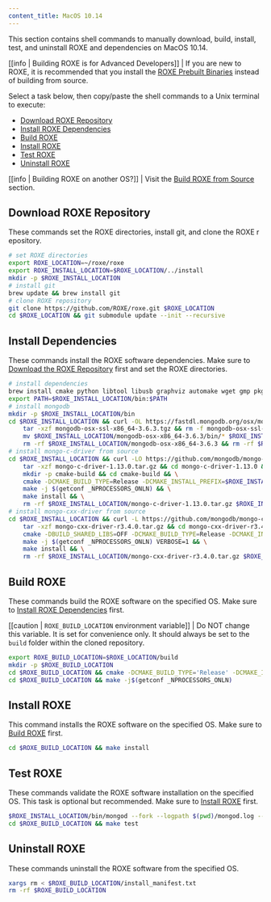 ```yaml
---
content_title: MacOS 10.14
---
```


This section contains shell commands to manually download, build, install, test, and uninstall ROXE and dependencies on MacOS 10.14.

[[info | Building ROXE is for Advanced Developers]]
| If you are new to ROXE, it is recommended that you install the [ROXE Prebuilt Binaries](../../../00_install-prebuilt-binaries.md) instead of building from source.

Select a task below, then copy/paste the shell commands to a Unix terminal to execute:

* [Download ROXE Repository](#download-roxe-repository)
* [Install ROXE Dependencies](#install-roxe-dependencies)
* [Build ROXE](#build-roxe)
* [Install ROXE](#install-roxe)
* [Test ROXE](#test-roxe)
* [Uninstall ROXE](#uninstall-roxe)

[[info | Building ROXE on another OS?]]
| Visit the [Build ROXE from Source](../../index.md) section.

## Download ROXE Repository
These commands set the ROXE directories, install git, and clone the ROXE repository.
```sh
# set ROXE directories
export ROXE_LOCATION=~/roxe/roxe
export ROXE_INSTALL_LOCATION=$ROXE_LOCATION/../install
mkdir -p $ROXE_INSTALL_LOCATION
# install git
brew update && brew install git
# clone ROXE repository
git clone https://github.com/ROXE/roxe.git $ROXE_LOCATION
cd $ROXE_LOCATION && git submodule update --init --recursive
```

## Install Dependencies
These commands install the ROXE software dependencies. Make sure to [Download the ROXE Repository](#download-roxe-repository) first and set the ROXE directories.
```sh
# install dependencies
brew install cmake python libtool libusb graphviz automake wget gmp pkgconfig doxygen openssl@1.1 jq boost || :
export PATH=$ROXE_INSTALL_LOCATION/bin:$PATH
# install mongodb
mkdir -p $ROXE_INSTALL_LOCATION/bin
cd $ROXE_INSTALL_LOCATION && curl -OL https://fastdl.mongodb.org/osx/mongodb-osx-ssl-x86_64-3.6.3.tgz
    tar -xzf mongodb-osx-ssl-x86_64-3.6.3.tgz && rm -f mongodb-osx-ssl-x86_64-3.6.3.tgz && \
    mv $ROXE_INSTALL_LOCATION/mongodb-osx-x86_64-3.6.3/bin/* $ROXE_INSTALL_LOCATION/bin/ && \
    rm -rf $ROXE_INSTALL_LOCATION/mongodb-osx-x86_64-3.6.3 && rm -rf $ROXE_INSTALL_LOCATION/mongodb-osx-ssl-x86_64-3.6.3.tgz
# install mongo-c-driver from source
cd $ROXE_INSTALL_LOCATION && curl -LO https://github.com/mongodb/mongo-c-driver/releases/download/1.13.0/mongo-c-driver-1.13.0.tar.gz && \
    tar -xzf mongo-c-driver-1.13.0.tar.gz && cd mongo-c-driver-1.13.0 && \
    mkdir -p cmake-build && cd cmake-build && \
    cmake -DCMAKE_BUILD_TYPE=Release -DCMAKE_INSTALL_PREFIX=$ROXE_INSTALL_LOCATION -DENABLE_BSON=ON -DENABLE_SSL=DARWIN -DENABLE_AUTOMATIC_INIT_AND_CLEANUP=OFF -DENABLE_STATIC=ON -DENABLE_ICU=OFF -DENABLE_SASL=OFF -DENABLE_SNAPPY=OFF .. && \
    make -j $(getconf _NPROCESSORS_ONLN) && \
    make install && \
    rm -rf $ROXE_INSTALL_LOCATION/mongo-c-driver-1.13.0.tar.gz $ROXE_INSTALL_LOCATION/mongo-c-driver-1.13.0
# install mongo-cxx-driver from source
cd $ROXE_INSTALL_LOCATION && curl -L https://github.com/mongodb/mongo-cxx-driver/archive/r3.4.0.tar.gz -o mongo-cxx-driver-r3.4.0.tar.gz && \
    tar -xzf mongo-cxx-driver-r3.4.0.tar.gz && cd mongo-cxx-driver-r3.4.0/build && \
    cmake -DBUILD_SHARED_LIBS=OFF -DCMAKE_BUILD_TYPE=Release -DCMAKE_INSTALL_PREFIX=$ROXE_INSTALL_LOCATION .. && \
    make -j $(getconf _NPROCESSORS_ONLN) VERBOSE=1 && \
    make install && \
    rm -rf $ROXE_INSTALL_LOCATION/mongo-cxx-driver-r3.4.0.tar.gz $ROXE_INSTALL_LOCATION/mongo-cxx-driver-r3.4.0
```

## Build ROXE
These commands build the ROXE software on the specified OS. Make sure to [Install ROXE Dependencies](#install-roxe-dependencies) first.

[[caution | `ROXE_BUILD_LOCATION` environment variable]]
| Do NOT change this variable. It is set for convenience only. It should always be set to the `build` folder within the cloned repository.

```sh
export ROXE_BUILD_LOCATION=$ROXE_LOCATION/build
mkdir -p $ROXE_BUILD_LOCATION
cd $ROXE_BUILD_LOCATION && cmake -DCMAKE_BUILD_TYPE='Release' -DCMAKE_INSTALL_PREFIX=$ROXE_INSTALL_LOCATION -DBUILD_MONGO_DB_PLUGIN=true $ROXE_LOCATION
cd $ROXE_BUILD_LOCATION && make -j$(getconf _NPROCESSORS_ONLN)
```

## Install ROXE
This command installs the ROXE software on the specified OS. Make sure to [Build ROXE](#build-roxe) first.
```sh
cd $ROXE_BUILD_LOCATION && make install
```

## Test ROXE
These commands validate the ROXE software installation on the specified OS. This task is optional but recommended. Make sure to [Install ROXE](#install-roxe) first.
```sh
$ROXE_INSTALL_LOCATION/bin/mongod --fork --logpath $(pwd)/mongod.log --dbpath $(pwd)/mongodata
cd $ROXE_BUILD_LOCATION && make test
```

## Uninstall ROXE
These commands uninstall the ROXE software from the specified OS.
```sh
xargs rm < $ROXE_BUILD_LOCATION/install_manifest.txt
rm -rf $ROXE_BUILD_LOCATION
```
